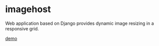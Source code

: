 # imagehost

Web application based on Django
provides dynamic image resizing in a responsive grid.

[demo](http://imagehosting.pythonanywhere.com/)
